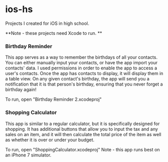 # ios-hs
Projects I created for iOS in high school.

**Note - these projects need Xcode to run. **

### Birthday Reminder

This app serves as a way to remember the birthdays of all your contacts. You can either manually input your contacts, or have the app import your contacts' data. I used permissions in order to enable the app to access a user's contacts. Once the app has contacts to display, it will display them in a table view. On any given contact's birthday, the app will send you a notification that it is that person's birthday, ensuring that you never forget a birthday again!

To run, open "Birthday Reminder 2.xcodeproj"


### Shopping Calculator 

This app is similar to a regular calculator, but it is specifically designed for shopping. It has additional buttons that allow you to input the tax and any sales on an item, and it will then calculate the total price of the item as well as whether it is over or under your budget. 

To run, open "ShoppingCalculator.xcodeproj"
Note - this app runs best on an iPhone 7 simulator.
